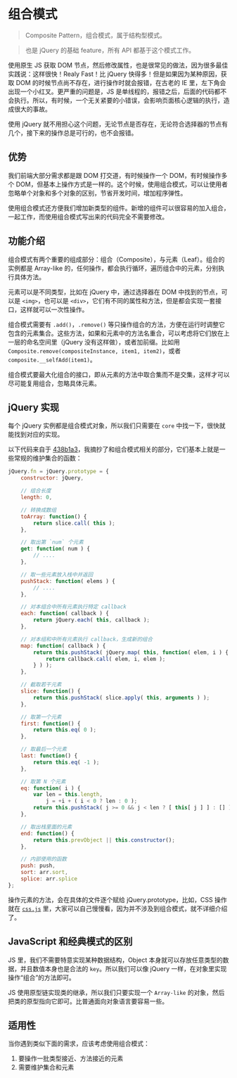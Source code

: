 组合模式
========

> Composite Pattern，组合模式，属于结构型模式。

> 也是 jQuery 的基础 feature，所有 API 都基于这个模式工作。

使用原生 JS 获取 DOM 节点，然后修改属性，也是很常见的做法，因为很多最佳实践说：这样很快！Realy Fast！比 jQuery 快得多！但是如果因为某种原因，获取 DOM 的时候节点尚不存在，进行操作时就会报错，在古老的 IE 里，左下角会出现一个小红叉。更严重的问题是，JS 是单线程的，报错之后，后面的代码都不会执行。所以，有时候，一个无关紧要的小错误，会影响页面核心逻辑的执行，造成很大的事故。

使用 jQuery 就不用担心这个问题，无论节点是否存在，无论符合选择器的节点有几个，接下来的操作总是可行的，也不会报错。

优势
--------

我们前端大部分需求都是跟 DOM 打交道，有时候操作一个 DOM，有时候操作多个 DOM，但基本上操作方式是一样的。这个时候，使用组合模式，可以让使用者忽略单个对象和多个对象的区别，节省开发时间，增加程序弹性。

使用组合模式还方便我们增加新类型的组件。新增的组件可以很容易的加入组合，一起工作，而使用组合模式写出来的代码完全不需要修改。

功能介绍
--------

组合模式有两个重要的组成部分：组合（Composite），与元素（Leaf）。组合的实例都是 Array-like 的，任何操作，都会执行循环，遍历组合中的元素，分别执行具体方法。

元素可以是不同类型，比如在 jQuery 中，通过选择器在 DOM 中找到的节点，可以是 `<img>`，也可以是 `<div>`，它们有不同的属性和方法，但是都会实现一套接口，这样就可以一次性操作。

组合模式需要有 `.add()`，`.remove()` 等只操作组合的方法，方便在运行时调整它包含的元素集合。这些方法，如果和元素中的方法名重合，可以考虑将它们放在上一层的命名空间里（jQuery 没有这样做），或者加前缀。比如用 `Composite.remove(compositeInstance, item1, item2)`，或者 `composite.__selfAdd(item1)`。

组合模式要最大化组合的接口，即从元素的方法中取合集而不是交集，这样才可以尽可能复用组合，忽略具体元素。

jQuery 实现
-----------

每个 jQuery 实例都是组合模式对象，所以我们只需要在 `core` 中找一下，很快就能找到对应的实现。

以下代码来自于 [438b1a3](https://github.com/jquery/jquery/blob/master/src/core.js#L39-L118)，我摘抄了和组合模式相关的部分，它们基本上就是一些常规的维护集合的函数：

```js
jQuery.fn = jQuery.prototype = {
	constructor: jQuery,

	// 组合长度
	length: 0,

	// 转换成数组
	toArray: function() {
		return slice.call( this );
	},

	// 取出第 `num` 个元素
	get: function( num ) {
		// ....
	},

	// 取一些元素放入栈中并返回
	pushStack: function( elems ) {
		// ....
	},

	// 对本组合中所有元素执行特定 callback
	each: function( callback ) {
		return jQuery.each( this, callback );
	},

	// 对本组和中所有元素执行 callback，生成新的组合
	map: function( callback ) {
		return this.pushStack( jQuery.map( this, function( elem, i ) {
			return callback.call( elem, i, elem );
		} ) );
	},

	// 截取若干元素
	slice: function() {
		return this.pushStack( slice.apply( this, arguments ) );
	},

	// 取第一个元素
	first: function() {
		return this.eq( 0 );
	},

	// 取最后一个元素
	last: function() {
		return this.eq( -1 );
	},

	// 取第 N 个元素
	eq: function( i ) {
		var len = this.length,
			j = +i + ( i < 0 ? len : 0 );
		return this.pushStack( j >= 0 && j < len ? [ this[ j ] ] : [] );
	},

	// 取出栈里面的元素
	end: function() {
		return this.prevObject || this.constructor();
	},

	// 内部使用的函数
	push: push,
	sort: arr.sort,
	splice: arr.splice
};
```

操作元素的方法，会在具体的文件逐个赋给 jQuery.prototype，比如，CSS 操作就在 [`css.js`](https://github.com/jquery/jquery/blob/master/src/css.js) 里，大家可以自己慢慢看，因为并不涉及到组合模式，就不详细介绍了。

JavaScript 和经典模式的区别
--------

JS 里，我们不需要特意实现某种数据结构，Object 本身就可以存放任意类型的数据，并且数值本身也是合法的 `key`。所以我们可以像 jQuery 一样，在对象里实现操作“组合”的方法即可。

JS 使用原型链实现类的继承，所以我们只要实现一个 `Array-like` 的对象，然后把类的原型指向它即可。比普通面向对象语言要容易一些。

<adsense />

适用性
--------

当你遇到类似下面的需求，应该考虑使用组合模式：

1. 要操作一批类型接近、方法接近的元素
2. 需要维护集合和元素
